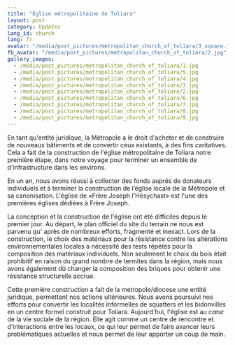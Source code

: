 ```yaml
---
title: "Église métropolitaine de Toliara"
layout: post
category: Updates
lang_id: church
lang: fr
avatar: "/media/post_pictures/metropolitan_church_of_toliara/3_square.jpg"
fb_avatar: "/media/post_pictures/metropolitan_church_of_toliara/2.jpg"
gallery_images:
  - /media/post_pictures/metropolitan_church_of_toliara/1.jpg
  - /media/post_pictures/metropolitan_church_of_toliara/5.jpg
  - /media/post_pictures/metropolitan_church_of_toliara/4.jpg
  - /media/post_pictures/metropolitan_church_of_toliara/3.jpg
  - /media/post_pictures/metropolitan_church_of_toliara/2.jpg
  - /media/post_pictures/metropolitan_church_of_toliara/6.jpg
  - /media/post_pictures/metropolitan_church_of_toliara/7.jpg
  - /media/post_pictures/metropolitan_church_of_toliara/8.jpg
  - /media/post_pictures/metropolitan_church_of_toliara/9.jpg
---
```


En tant qu'entité juridique, la Métropole a le droit d'acheter et de construire de nouveaux bâtiments et de convertir ceux existants, à des fins caritatives. Cela a fait de la construction de l'église métropolitaine de Toliara notre première étape, dans notre voyage pour terminer un ensemble de d'infrastructure dans les environs.

En un an, nous avons réussi à collecter des fonds auprès de donateurs individuels et à terminer la construction de l’église locale de la Métropole et sa canonisation. L'église de «Frère Joseph l'Hésychast» est l'une des premières églises dédiées à Frère Joseph.

La conception et la construction de l'église ont été difficiles depuis le premier jour. Au départ, le plan officiel du site du terrain ne nous est parvenu qu' après de nombreux efforts, fragmenté et inexact. Lors de la construction, le choix des matériaux pour la résistance contre les altérations environnementales locales a nécessité des tests répétés pour la composition des matériaux individuels. Non seulement le choix du bois était prohibitif en raison du grand nombre de termites dans la région, mais nous avons également dû changer la composition des briques pour obtenir une résistance structurelle accrue.

Cette première construction a fait de la metropole/diocese une entité juridique, permettant nos actions ultérieures. Nous avons poursuivi nos efforts pour convertir les localités informelles de squatters et les bidonvilles en un centre formel construit pour Toliara. Aujourd'hui, l'église est au cœur de la vie sociale de la région. Elle agit comme un centre de rencontre et d'interactions entre les locaux, ce qui leur permet de faire avancer leurs problématiques actuelles et nous permet de leur apporter un coup de main.
